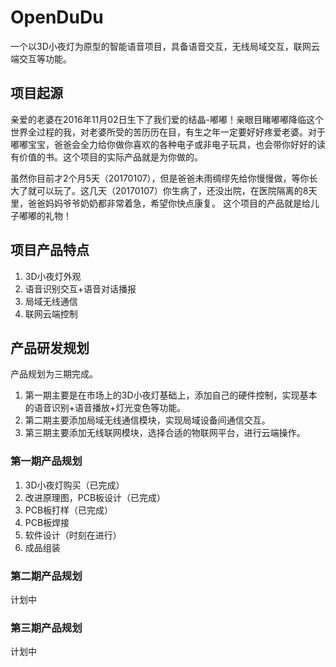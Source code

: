 # OpenDuDu
一个以3D小夜灯为原型的智能语音项目，具备语音交互，无线局域交互，联网云端交互等功能。


## 项目起源

亲爱的老婆在2016年11月02日生下了我们爱的结晶-嘟嘟！亲眼目睹嘟嘟降临这个世界全过程的我，对老婆所受的苦历历在目，有生之年一定要好好疼爱老婆。对于嘟嘟宝宝，爸爸会全力给你做你喜欢的各种电子或非电子玩具，也会带你好好的读有价值的书。这个项目的实际产品就是为你做的。

虽然你目前才2个月5天（20170107），但是爸爸未雨绸缪先给你慢慢做，等你长大了就可以玩了。这几天（20170107）你生病了，还没出院，在医院隔离的8天里，爸爸妈妈爷爷奶奶都非常着急，希望你快点康复。
这个项目的产品就是给儿子嘟嘟的礼物！

## 项目产品特点
1. 3D小夜灯外观
2. 语音识别交互+语音对话播报
3. 局域无线通信
4. 联网云端控制

## 产品研发规划
产品规划为三期完成。

1. 第一期主要是在市场上的3D小夜灯基础上，添加自己的硬件控制，实现基本的语音识别+语音播放+灯光变色等功能。
2. 第二期主要添加局域无线通信模块，实现局域设备间通信交互。
3. 第三期主要添加无线联网模块，选择合适的物联网平台，进行云端操作。


### 第一期产品规划
1. 3D小夜灯购买（已完成）
2. 改进原理图，PCB板设计（已完成）
3. PCB板打样（已完成）
4. PCB板焊接
5. 软件设计（时刻在进行）
6. 成品组装

### 第二期产品规划
计划中
### 第三期产品规划
计划中
